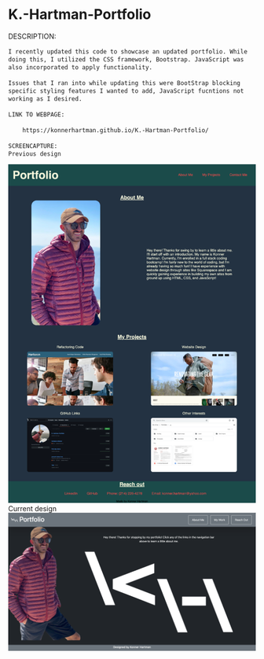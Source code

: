 # K.-Hartman-Portfolio

DESCRIPTION: 

    I recently updated this code to showcase an updated portfolio. While doing this, I utilized the CSS framework, Bootstrap. JavaScript was also incorporated to apply functionality. 

    Issues that I ran into while updating this were BootStrap blocking specific styling features I wanted to add, JavaScript fucntions not working as I desired. 

    LINK TO WEBPAGE:

        https://konnerhartman.github.io/K.-Hartman-Portfolio/

    SCREENCAPTURE: 
    Previous design    
![ScreenShot](assets/images/Portfolio-Screencapture.png)
    Current design
![ScreenShot](assets/images/Current-Portfolio.png)